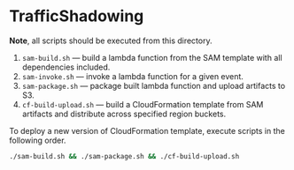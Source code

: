 # TrafficShadowing

**Note**, all scripts should be executed from this directory.

1. `sam-build.sh` — build a lambda function from the SAM template with all dependencies included.
1. `sam-invoke.sh` — invoke a lambda function for a given event.
1. `sam-package.sh` — package built lambda function and upload artifacts to S3.
1. `cf-build-upload.sh` — build a CloudFormation template from SAM artifacts and distribute across specified region buckets.

To deploy a new version of CloudFormation template, execute scripts in the following order.

```sh
./sam-build.sh && ./sam-package.sh && ./cf-build-upload.sh
```